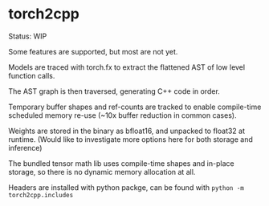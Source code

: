 # torch2cpp

Status: WIP

Some features are supported, but most are not yet.

Models are traced with torch.fx to extract the flattened AST of low level function calls.

The AST graph is then traversed, generating C++ code in order.

Temporary buffer shapes and ref-counts are tracked to enable compile-time scheduled memory re-use (~10x buffer reduction in common cases).

Weights are stored in the binary as bfloat16, and unpacked to float32 at runtime. (Would like to investigate more options here for both storage and inference)

The bundled tensor math lib uses compile-time shapes and in-place storage, so there is no dynamic memory allocation at all.

Headers are installed with python packge, can be found with `python -m torch2cpp.includes`